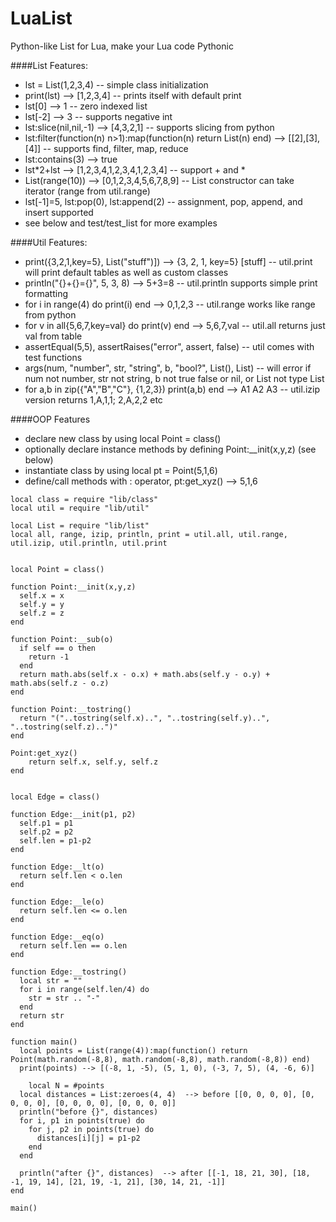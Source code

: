 # LuaList
Python-like List for Lua, make your Lua code Pythonic

####List Features:
* lst = List(1,2,3,4)        -- simple class initialization
* print(lst) --> [1,2,3,4]    -- prints itself with default print
* lst[0] --> 1                -- zero indexed list
* lst[-2] --> 3               -- supports negative int
* lst:slice(nil,nil,-1) --> [4,3,2,1]  -- supports slicing from python
* lst:filter(function(n) n>1):map(function(n) return List(n) end) --> [[2],[3],[4]] -- supports find, filter, map, reduce
* lst:contains(3) --> true
* lst*2+lst  --> [1,2,3,4,1,2,3,4,1,2,3,4] -- support + and *
* List(range(10)) --> [0,1,2,3,4,5,6,7,8,9]  -- List constructor can take iterator (range from util.range)
* lst[-1]=5, lst:pop(0), lst:append(2)       -- assignment, pop, append, and insert supported
* see below and test/test_list for more examples


####Util Features:
* print({3,2,1,key=5}, List("stuff")])  --> {3, 2, 1, key=5} [stuff]  -- util.print will print default tables as well as custom classes
* println("{}+{}={}", 5, 3, 8) --> 5+3=8   -- util.println supports simple print formatting
* for i in range(4) do print(i) end --> 0,1,2,3  -- util.range works like range from python
* for v in all{5,6,7,key=val} do print(v) end  --> 5,6,7,val -- util.all returns just val from table
* assertEqual(5,5), assertRaises("error", assert, false) -- util comes with test functions
* args(num, "number", str, "string", b, "bool?", List(), List)  -- will error if num not number, str not string, b not true false or nil, or List not type List
* for a,b in zip({"A","B","C"}, {1,2,3}) print(a,b) end --> A1 A2 A3  -- util.izip version returns 1,A,1,1; 2,A,2,2 etc


####OOP Features
* declare new class by using local Point = class()
* optionally declare instance methods by defining Point:__init(x,y,z) (see below)
* instantiate class by using local pt = Point(5,1,6)
* define/call methods with : operator, pt:get_xyz() --> 5,1,6
~~~
local class = require "lib/class"
local util = require "lib/util"

local List = require "lib/list"
local all, range, izip, println, print = util.all, util.range, util.izip, util.println, util.print


local Point = class()

function Point:__init(x,y,z)
  self.x = x
  self.y = y
  self.z = z
end

function Point:__sub(o)
  if self == o then
    return -1
  end
  return math.abs(self.x - o.x) + math.abs(self.y - o.y) + math.abs(self.z - o.z)
end

function Point:__tostring()
  return "("..tostring(self.x)..", "..tostring(self.y)..", "..tostring(self.z)..")"
end

Point:get_xyz() 
	return self.x, self.y, self.z 
end


local Edge = class()

function Edge:__init(p1, p2)
  self.p1 = p1
  self.p2 = p2
  self.len = p1-p2
end

function Edge:__lt(o)
  return self.len < o.len
end

function Edge:__le(o)
  return self.len <= o.len
end

function Edge:__eq(o)
  return self.len == o.len
end

function Edge:__tostring()
  local str = ""
  for i in range(self.len/4) do
    str = str .. "-"
  end
  return str
end

function main()
  local points = List(range(4)):map(function() return Point(math.random(-8,8), math.random(-8,8), math.random(-8,8)) end)
  print(points) --> [(-8, 1, -5), (5, 1, 0), (-3, 7, 5), (4, -6, 6)]
  
	local N = #points
  local distances = List:zeroes(4, 4)  --> before [[0, 0, 0, 0], [0, 0, 0, 0], [0, 0, 0, 0], [0, 0, 0, 0]]
  println("before {}", distances)
  for i, p1 in points(true) do
    for j, p2 in points(true) do
      distances[i][j] = p1-p2
    end
  end
  
  println("after {}", distances)  --> after [[-1, 18, 21, 30], [18, -1, 19, 14], [21, 19, -1, 21], [30, 14, 21, -1]]
end

main()
~~~
